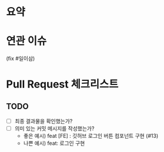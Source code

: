
# 요약
<!--해당 PR에 대한 설명 혹은 이미지등을 넣어주세요. -->

# 연관 이슈
(fix #일이삼)
<!--이슈 번호를 적어주세요(예시: fix #123). -->

# Pull Request 체크리스트

## TODO

- [ ] 최종 결과물을 확인했는가?
- [ ] 의미 있는 커밋 메시지를 작성했는가?
  - 좋은 예시) feat [FE] : 깃허브 로그인 버튼 컴포넌트 구현 (#13)
  - 나쁜 예시) feat: 로그인 구현
